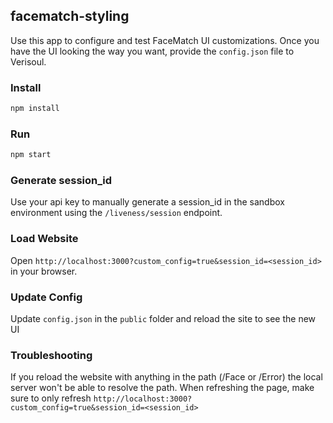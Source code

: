 ## facematch-styling

Use this app to configure and test FaceMatch UI customizations. Once you have the UI looking the way you want, provide the `config.json` file to Verisoul. 

### Install
```bash
npm install
```

### Run
```bash
npm start
```

### Generate session_id
Use your api key to manually generate a session_id in the sandbox environment using the `/liveness/session` endpoint. 


### Load Website
Open `http://localhost:3000?custom_config=true&session_id=<session_id>` in your browser.

### Update Config
Update `config.json` in the `public` folder and reload the site to see the new UI


### Troubleshooting
If you reload the website with anything in the path (/Face or /Error) the local server won't be able to resolve the path.
When refreshing the page, make sure to only refresh `http://localhost:3000?custom_config=true&session_id=<session_id>`